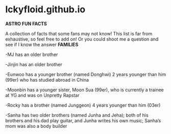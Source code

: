 # lckyfloid.github.io
**ASTRO FUN FACTS** 

A collection of facts that some fans may not know! This list is far from exhaustive, so feel free to add on! Or you could shoot me a question and see if I know the answer
**FAMILIES**

-MJ has an older brother

-Jinjin has an older brother

-Eunwoo has a younger brother (named Donghwi) 2 years younger than him (99er) who has studied abroad in China

-Moonbin has a younger sister, Moon Sua (99er), who is currently a trainee at YG and was on Unpretty Rapstar

-Rocky has a brother (named Junggeon) 4 years younger than him (03er) 

-Sanha has two older brothers (named Junha and Jeha); both of his brothers and his dad play guitar, and Junha writes his own music; Sanha’s mom was also a body builder

